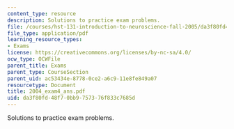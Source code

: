 ```yaml
---
content_type: resource
description: Solutions to practice exam problems.
file: /courses/hst-131-introduction-to-neuroscience-fall-2005/da3f80fd48f70bb9757376f833c7685d_2004_exam4_ans.pdf
file_type: application/pdf
learning_resource_types:
- Exams
license: https://creativecommons.org/licenses/by-nc-sa/4.0/
ocw_type: OCWFile
parent_title: Exams
parent_type: CourseSection
parent_uid: ac53434e-8778-0ce2-a6c9-11e8fe849a07
resourcetype: Document
title: 2004_exam4_ans.pdf
uid: da3f80fd-48f7-0bb9-7573-76f833c7685d
---
```

Solutions to practice exam problems.